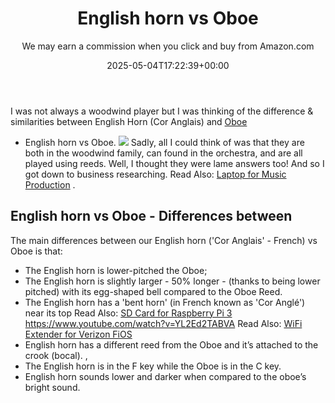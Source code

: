 ﻿---
author: We may earn a commission when you click and buy from Amazon.com
layout: post
title: English horn vs Oboe
date: '2025-05-04T17:22:39+00:00'
categories:
- Recording
tags: []
slug: /english-horn-vs-oboe/
lastmod: 2025-05-07T12:21:26+03:00
---

I was not always a woodwind player but I was thinking of the difference & similarities between English Horn (Cor Anglais) and
[Oboe](https://pestpolicy.com/what-is-an-oboe/)
- English horn vs Oboe.
![](/assets/img/12/Pest-Control.jpg)
Sadly, all I could think of was that they are both in the woodwind family, can found in the orchestra, and are all played using reeds.
Well, I thought they were lame answers too! And so I got down to business researching. Read Also:
[Laptop for Music Production](https://pestpolicy.com/best-laptop-for-music-production/)
.
## English horn vs Oboe - Differences between
The main differences between our English horn ('Cor Anglais' - French) vs Oboe is that:
- The English horn is lower-pitched the Oboe;
- The English horn is slightly larger - 50% longer - (thanks to being lower pitched) with its egg-shaped bell compared to the Oboe Reed.
- The English horn has a 'bent horn' (in French known as 'Cor Anglé') near its top
Read Also:
[SD Card for Raspberry Pi 3](https://pestpolicy.com/best-sd-card-for-raspberry-pi-3/)
https://www.youtube.com/watch?v=YL2Ed2TABVA
Read Also:
[WiFi Extender for Verizon FiOS](https://pestpolicy.com/best-wifi-extender-for-verizon-fios/)
- English horn has a different reed from the Oboe and it’s attached to the crook (bocal). ,
- The English horn is in the F key while the Oboe is in the C key.
- English horn sounds lower and darker when compared to the oboe’s bright sound.